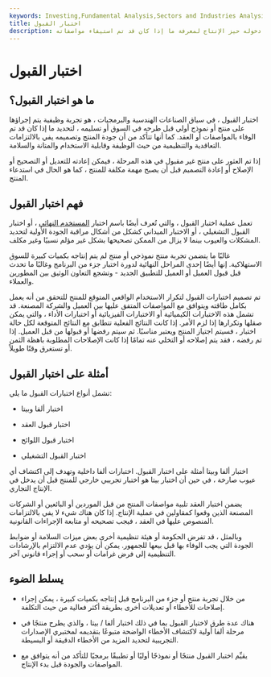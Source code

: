 ```yaml
---
keywords: Investing,Fundamental Analysis,Sectors and Industries Analysis,Sectors and Industries
title: اختبار القبول
description: يقوم اختبار القبول بتجربة منتج جديد قبل دخوله حيز الإنتاج لمعرفة ما إذا كان قد تم استيفاء مواصفاته.
---
```


# اختبار القبول
## ما هو اختبار القبول؟

اختبار القبول ، في سياق الصناعات الهندسية والبرمجيات ، هو تجربة وظيفية يتم إجراؤها على منتج أو نموذج أولي قبل طرحه في السوق أو تسليمه ، لتحديد ما إذا كان قد تم الوفاء بالمواصفات أو العقد. كما أنها تتأكد من أن جودة المنتج وتصميمه يفي بالالتزامات التعاقدية والتنظيمية من حيث الوظيفة وقابلية الاستخدام والمتانة والسلامة.

إذا تم العثور على منتج غير مقبول في هذه المرحلة ، فيمكن إعادته للتعديل أو التصحيح أو الإصلاح أو إعادة التصميم قبل أن يصبح مهمة مكلفة للمنتج ، كما هو الحال في استدعاء المنتج.

## فهم اختبار القبول

تعمل عملية اختبار القبول ، والتي تُعرف أيضًا باسم اختبار [المستخدم النهائي](/end-user) ، أو اختبار القبول التشغيلي ، أو الاختبار الميداني كشكل من أشكال مراقبة الجودة الأولية لتحديد المشكلات والعيوب بينما لا يزال من الممكن تصحيحها بشكل غير مؤلم نسبيًا وغير مكلف.

غالبًا ما يتضمن تجربة منتج نموذجي أو منتج لم يتم إنتاجه بكميات كبيرة للسوق الاستهلاكية. إنها أيضًا إحدى المراحل النهائية لدورة اختبار جزء من البرنامج وغالبًا ما تحدث قبل قبول العميل أو العميل للتطبيق الجديد - وتشجع التعاون الوثيق بين المطورين والعملاء.

تم تصميم اختبارات القبول لتكرار الاستخدام الواقعي المتوقع للمنتج للتحقق من أنه يعمل بكامل طاقته ويتوافق مع المواصفات المتفق عليها بين العميل والشركة المصنعة. قد تشمل هذه الاختبارات الكيميائية أو الاختبارات الفيزيائية أو اختبارات الأداء ، والتي يمكن صقلها وتكرارها إذا لزم الأمر. إذا كانت النتائج الفعلية تتطابق مع النتائج المتوقعة لكل حالة اختبار ، فسيتم اجتياز المنتج ويعتبر مناسبًا. ثم سيتم رفضها أو قبولها من قبل العميل. إذا تم رفضه ، فقد يتم إصلاحه أو التخلي عنه تمامًا إذا كانت الإصلاحات المطلوبة باهظة الثمن أو تستغرق وقتًا طويلاً.

## أمثلة على اختبار القبول

تشمل أنواع اختبارات القبول ما يلي:

- اختبار ألفا وبيتا

- اختبار قبول العقد

- اختبار قبول اللوائح

- اختبار القبول التشغيلي

اختبار ألفا وبيتا أمثلة على اختبار القبول. اختبارات ألفا داخلية وتهدف إلى اكتشاف أي عيوب صارخة ، في حين أن اختبار بيتا هو اختبار تجريبي خارجي للمنتج قبل أن يدخل في الإنتاج التجاري.

يضمن اختبار العقد تلبية مواصفات المنتج من قبل الموردين أو البائعين أو الشركات المصنعة الذين وقعوا كمقاولين في عملية الإنتاج. إذا كان هناك شيء لا يفي بالالتزامات المنصوص عليها في العقد ، فيجب تصحيحه أو متابعة الإجراءات القانونية.

وبالمثل ، قد تفرض الحكومة أو هيئة تنظيمية أخرى بعض ميزات السلامة أو ضوابط الجودة التي يجب الوفاء بها قبل بيعها للجمهور. يمكن أن يؤدي عدم الالتزام بالإرشادات التنظيمية إلى فرض غرامات أو سحب أو إجراء قانوني آخر.

## يسلط الضوء

- من خلال تجربة منتج أو جزء من البرنامج قبل إنتاجه بكميات كبيرة ، يمكن إجراء إصلاحات للأخطاء أو تعديلات أخرى بطريقة أكثر فعالية من حيث التكلفة.

- هناك عدة طرق لاختبار القبول بما في ذلك اختبار ألفا / بيتا ، والذي يطرح منتجًا في مرحلة ألفا أولية لاكتشاف الأخطاء الواضحة متبوعًا بتقديمه لمختبري الإصدارات التجريبية لتحديد المزيد من الأخطاء الدقيقة أو البسيطة.

- يقيِّم اختبار القبول منتجًا أو نموذجًا أوليًا أو تطبيقًا برمجيًا للتأكد من أنه يتوافق مع المواصفات والجودة قبل بدء الإنتاج.

